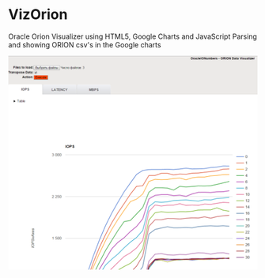 # VizOrion
Oracle Orion Visualizer using HTML5, Google Charts and JavaScript
Parsing and showing ORION csv's in the Google charts

![Alt text](/screenshot/vizorion.png "Oracle ORION Visualizer")